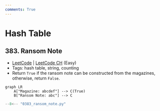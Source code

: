 ```yaml
---
comments: True
---
```


# Hash Table

## 383. Ransom Note

-   [LeetCode](https://leetcode.com/problems/ransom-note/) | [LeetCode CH](https://leetcode.cn/problems/ransom-note/) (Easy)
-   Tags: hash table, string, counting
-   Return `True` if the ransom note can be constructed from the magazines, otherwise, return `False`.

```mermaid
graph LR
    A["Magazine: abcdef"] --> C(True)
    B["Ransom Note: abc"] --> C
```

```python
--8<-- "0383_ransom_note.py"
```
